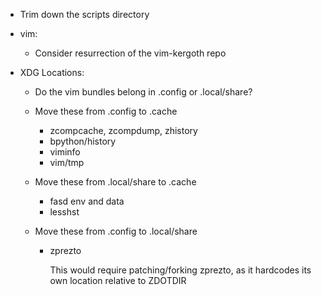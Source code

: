 - Trim down the scripts directory

- vim:

    - Consider resurrection of the vim-kergoth repo

- XDG Locations:

    - Do the vim bundles belong in .config or .local/share?
    - Move these from .config to .cache

        - zcompcache, zcompdump, zhistory
        - bpython/history
        - viminfo
        - vim/tmp

    - Move these from .local/share to .cache

        - fasd env and data
        - lesshst

    - Move these from .config to .local/share

        - zprezto

          This would require patching/forking zprezto, as it hardcodes its own
          location relative to ZDOTDIR
